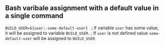 
## Bash varibale assignment with a default value in a single command

`BUILD_USER=${user:-some-default-user} `
      ; if variable `user` has some value, it will be assigned to variable `BUILD_USER`. 
      ;  If `user` is not defined value `some-default-user` will be assigned to `BUILD_USER`
